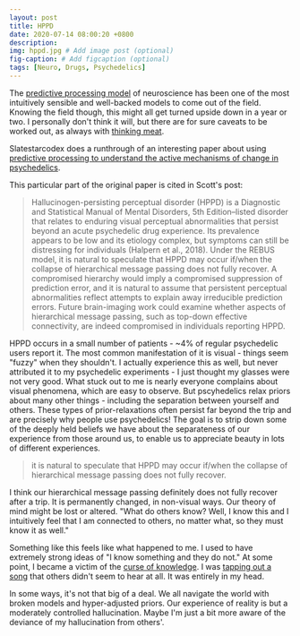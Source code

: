 ```yaml
---
layout: post
title: HPPD
date: 2020-07-14 08:00:20 +0800
description: 
img: hppd.jpg # Add image post (optional)
fig-caption: # Add figcaption (optional)
tags: [Neuro, Drugs, Psychedelics]
---
```


The [predictive processing model](https://slatestarcodex.com/2017/09/05/book-review-surfing-uncertainty/) of neuroscience has been one of the most intuitively sensible and well-backed models to come out of the field. Knowing the field though, this might all get turned upside down in a year or two. I personally don't think it will, but there are for sure caveats to be worked out, as always with [thinking meat](https://www.mit.edu/people/dpolicar/writing/prose/text/thinkingMeat.html).

Slatestarcodex does a runthrough of an interesting paper about using [predictive processing to understand the active mechanisms of change in psychedelics](https://slatestarcodex.com/2019/09/10/ssc-journal-club-relaxed-beliefs-under-psychedelics-and-the-anarchic-brain/).

This particular part of the original paper is cited in Scott's post:

>Hallucinogen-persisting perceptual disorder (HPPD) is a Diagnostic and Statistical Manual of Mental Disorders, 5th Edition–listed disorder that relates to enduring visual perceptual abnormalities that persist beyond an acute psychedelic drug experience. Its prevalence appears to be low and its etiology complex, but symptoms can still be distressing for individuals (Halpern et al., 2018). Under the REBUS model, it is natural to speculate that HPPD may occur if/when the collapse of hierarchical message passing does not fully recover. A compromised hierarchy would imply a compromised suppression of prediction error, and it is natural to assume that persistent perceptual abnormalities reflect attempts to explain away irreducible prediction errors. Future brain-imaging work could examine whether aspects of hierarchical message passing, such as top-down effective connectivity, are indeed compromised in individuals reporting HPPD.

HPPD occurs in a small number of patients - ~4% of regular psychedelic users report it. The most common manifestation of it is visual - things seem "fuzzy" when they shouldn't. I actually experience this as well, but never attributed it to my psychedelic experiments - I just thought my glasses were not very good. What stuck out to me is nearly everyone complains about visual phenomena, which are easy to observe. But pscyhedelics relax priors about many other things - including the separation between yourself and others. These types of prior-relaxations often persist far beyond the trip and are precisely why people use psychedelics! The goal is to strip down some of the deeply held beliefs we have about the separateness of our experience from those around us, to enable us to appreciate beauty in lots of different experiences.

>it is natural to speculate that HPPD may occur if/when the collapse of hierarchical message passing does not fully recover.

I think our hierarchical message passing definitely does not fully recover after a trip. It is permanently changed, in non-visual ways. Our theory of mind might be lost or altered. "What do others know? Well, I know this and I intuitively feel that I am connected to others, no matter what, so they must know it as well."

Something like this feels like what happened to me. I used to have extremely strong ideas of "I know something and they do not." At some point, I became a victim of the [curse of knowledge](https://en.wikipedia.org/wiki/Curse_of_knowledge). I was [tapping out a song](https://hbr.org/2006/12/the-curse-of-knowledge) that others didn't seem to hear at all. It was entirely in my head.

In some ways, it's not that big of a deal. We all navigate the world with broken models and hyper-adjusted priors. Our experience of reality is but a moderately controlled hallucination. Maybe I'm just a bit more aware of the deviance of my hallucination from others'.
